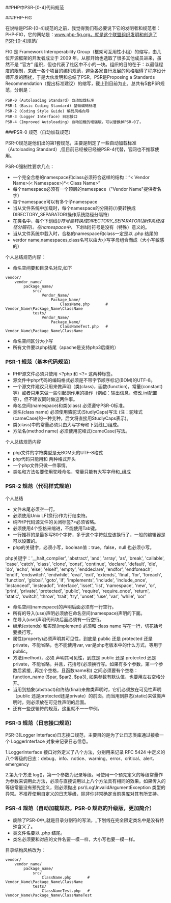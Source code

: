 ##PHP中PSR-[0-4]代码规范

###PHP-FIG

在说啥是PSR-[0-4]规范的之前，我觉得我们有必要说下它的发明者和规范者：PHP-FIG，它的网站是：www.php-fig.org。就是这个联盟组织发明和创造了PSR-[0-4]规范/

FIG 是 Framework Interoperability Group（框架可互用性小组）的缩写，由几位开源框架的开发者成立于 2009 年，从那开始也选取了很多其他成员进来，虽然不是 “官方” 组织，但也代表了社区中不小的一块。组织的目的在于：以最低程度的限制，来统一各个项目的编码规范，避免各家自行发展的风格阻碍了程序设计师开发的困扰，于是大伙发明和总结了PSR，PSR是Proposing a Standards Recommendation（提出标准建议）的缩写，截止到目前为止，总共有5套PSR规范，分别是：

```
PSR-0 (Autoloading Standard) 自动加载标准 
PSR-1 (Basic Coding Standard) 基础编码标准 
PSR-2 (Coding Style Guide) 编码风格向导 
PSR-3 (Logger Interface) 日志接口 
PSR-4 (Improved Autoloading) 自动加载的增强版，可以替换掉PSR-0了。
```

###PSR-0 规范（自动加载规范）

PSR-0规范是他们出的第1套规范，主要是制定了一些自动加载标准（Autoloading Standard）,但目前已经被已经被PSR-4代替，官网也不推荐使用。

PSR-0强制性要求几点：

- 一个完全合格的namespace和class必须符合这样的结构：“\< Vendor Name>(< Namespace>)*< Class Name>”
- 每个namespace必须有一个顶层的namespace（"Vendor Name"提供者名字）
- 每个namespace可以有多个子namespace
- 当从文件系统中加载时，每个namespace的分隔符(/)要转换成 DIRECTORY_SEPARATOR(操作系统路径分隔符)
- 在类名中，每个下划线(_)符号要转换成DIRECTORY_SEPARATOR(操作系统路径分隔符)。在namespace中，下划线(_)符号是没有（特殊）意义的。
- 当从文件系统中载入时，合格的namespace和class一定是以 .php 结尾的
- verdor name,namespaces,class名可以由大小写字母组合而成（大小写敏感的）

个人总结规范内容：

- 命名空间要和目录名对应,如下

```
vendor/
    vendor_name/
        package_name/
            src/
                Vendor_Name/
                    Package_Name/
                        ClassName.php       # Vendor_Name\Package_Name\ClassName
            tests/
                Vendor_Name/
                    Package_Name/
                        ClassNameTest.php   # Vendor_Name\Package_Name\ClassName
```

- 命名空间区分大小写
- 所有文件要以php结尾（apache是支持php3后缀的）


### PSR-1 规范（基本代码规范）

- PHP源文件必须只使用 <?php 和 <?= 这两种标签。
- 源文件中php代码的编码格式必须是不带字节顺序标记(BOM)的UTF-8。
- 一个源文件建议只用来做声明（类(class)，函数(function)，常量(constant)等）或者只用来做一些引起副作用的操作（例如：输出信息，修改.ini配置等），但不建议同时做这两件事。
- 命名空间(namespace)和类(class) 必须遵守PSR-0标准。
- 类名(class name) 必须使用骆驼式(StudlyCaps)写法 (注：驼峰式(cameCase)的一种变种，后文将直接用StudlyCaps表示)。
- 类(class)中的常量必须只由大写字母和下划线(_)组成。
- 方法名(method name) 必须使用驼峰式(cameCase)写法。

个人总结规范内容

- php文件的字符类型是无BOM头的UTF-8格式
- php代码只能用<?php ?>和 <?= ?>两种格式开头
- 一个php文件只做一件事情。
- 类名和方法名要使用驼峰命名，常量只能有大写字母和_组成

### PSR-2 规范（代码样式规范）

个人总结
- 文件末尾必须空一行。
- 必须使用Unix LF(换行)作为行结束符。
- 纯PHP代码源文件的关闭标签?>必须省略。
- 必须使用4个空格来缩进，不能使用Tab键。
- 一行推荐的是最多写80个字符，多于这个字符就应该换行了，一般的编辑器是可以设置的。
- php的关键字，必须小写，boolean值：true，false，null 也必须小写。

php关键字：'__halt_compiler', 'abstract', 'and', 'array', 'as', 'break', 'callable', 'case', 'catch', 'class', 'clone', 'const', 'continue', 'declare', 'default', 'die', 'do', 'echo', 'else', 'elseif', 'empty', 'enddeclare', 'endfor', 'endforeach', 'endif', 'endswitch', 'endwhile', 'eval', 'exit', 'extends', 'final', 'for', 'foreach', 'function', 'global', 'goto', 'if', 'implements', 'include', 'include_once', 'instanceof', 'insteadof', 'interface', 'isset', 'list', 'namespace', 'new', 'or', 'print', 'private', 'protected', 'public', 'require', 'require_once', 'return', 'static', 'switch', 'throw', 'trait', 'try', 'unset', 'use', 'var', 'while', 'xor'

- 命名空间(namespace)的声明后面必须有一行空行。
- 所有的导入(use)声明必须放在命名空间(namespace)声明的下面。
- 在导入(use)声明代码块后面必须有一行空行。
- 继承(extends) 和实现(implement) 必须和 class name 写在一行，切花括号要换行写。
- 属性(property)必须声明其可见性，到底是 public 还是 protected 还是 private，不能省略，也不能使用var, var是php老版本中的什么方式，等用于public。
- 方法(method)，必须 声明其可见性，到底是 public 还是 protected 还是 private，不能省略。并且，花括号{必须换行写。如果有多个参数，第一个参数后紧接, ,再加个空格，且函数name和( 之间必须要有个空格：function_name ($par, $par2, $pa3), 如果参数有默认值，也要用左右空格分开。
- 当用到抽象(abstract)和终结(final)来做类声明时，它们必须放在可见性声明 （public 还是protected还是private）的前面。而当用到静态(static)来做类声明时，则必须放在可见性声明的后面。
- 还有一些逻辑符的规范，这里就不一一举例。

### PSR-3 规范（日志接口规范）

PSR-3(Logger Interface)日志接口规范，主要目的是为了让日志类库通过接收一个 LoggerInterface 对象来记录日志信息。

1.LoggerInterface 接口对外定义了八个方法，分别用来记录 RFC 5424 中定义的八个等级的日志：debug、info、notice、warning、error、critical、alert、emergency

2.第九个方法 log()，第一个参数为记录等级。可使用一个预先定义的等级常量作为参数来调用此方法，必须与直接调用以上八个方法具有相同的效果。如果传入的等级常量没有预先定义，则必须抛出 psr\Log\InvalidArgumentException 类型的异常。不推荐使用自定义的日志等级，除非你非常确定当前类库对其有所支持。

### PSR-4 规范（自动加载规范，PSR-0 规范的升级版，更加简介）

- 废除了PSR-0中_就是目录分割符的写法，_下划线在完全限定类名中是没有特殊含义了。 
- 类文件名要以 .php 结尾。 
- 类名必须要和对应的文件名要一模一样，大小写也要一模一样。

目录结构风格改为：

```
vendor/
    vendor_name/
        package_name/
            src/
                ClassName.php       # Vendor_Name\Package_Name\ClassName
            tests/
                ClassNameTest.php   # Vendor_Name\Package_Name\ClassNameTest
```